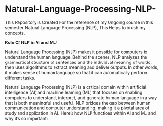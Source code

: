# Natural-Language-Processing-NLP-
<p>This Repository is Created For the reference of my Ongoing course in this semester Natural Language Processing (NLP), This Helps to brush my concepts.</p>
<h><b>Role Of NLP in AI and ML:</b></h>
<p>Natural Language Processing (NLP) makes it possible for computers to understand the human language. Behind the scenes, NLP analyzes the grammatical structure of sentences and the individual meaning of words, then uses algorithms to extract meaning and deliver outputs. In other words, it makes sense of human language so that it can automatically perform different tasks.</p>
<p>Natural Language Processing (NLP) is a critical domain within artificial intelligence (AI) and machine learning (ML) that focuses on enabling computers to understand, interpret, and generate human language in a way that is both meaningful and useful. NLP bridges the gap between human communication and computer understanding, making it a pivotal area of study and application in AI. Here’s how NLP functions within AI and ML and why it’s so important:</p>
